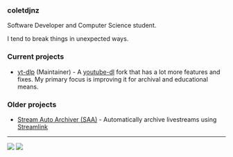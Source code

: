 ### coletdjnz

Software Developer and Computer Science student.

I tend to break things in unexpected ways.

### Current projects

 - [yt-dlp](https://github.com/yt-dlp/yt-dlp) (Maintainer) - A [youtube-dl](https://github.com/ytdl-org/youtube-dl) fork that has a lot more features and fixes. My primary focus is improving it for archival and educational means.

### Older projects
- [Stream Auto Archiver (SAA)](https://github.com/coletdjnz/saa) - Automatically archive livestreams using [Streamlink](https://github.com/streamlink/streamlink)

----

![](https://github-readme-stats.vercel.app/api?username=coletdjnz&count_private=true&show_icons=true&theme=github_dark&disable_animations=true)
![](https://github-readme-stats.vercel.app/api/top-langs/?username=coletdjnz&layout=compact&theme=github_dark)

